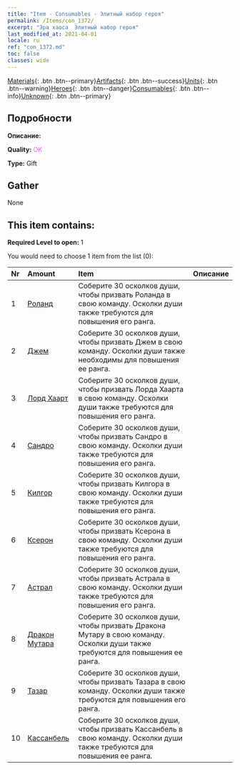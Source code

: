 ```yaml
---
title: "Item - Consumables - Элитный набор героя"
permalink: /Items/con_1372/
excerpt: "Эра хаоса  Элитный набор героя"
last_modified_at: 2021-04-01
locale: ru
ref: "con_1372.md"
toc: false
classes: wide
---
```

 [Materials](/ru/Items/){: .btn .btn--primary}[Artifacts](/ru/Items/Artifacts/){: .btn .btn--success}[Units](/ru/Items/Units/){: .btn .btn--warning}[Heroes](/ru/Items/Heroes/){: .btn .btn--danger}[Consumables](/ru/Items/Consumables/){: .btn .btn--info}[Unknown](/ru/Items/Unknown/){: .btn .btn--primary}

## Подробности
 **Описание:** 

 **Quality:** <span style="color: #DA70D6">OK</span>

 **Type:** Gift

## Gather

  None

## This item contains:

 **Required Level to open:** 1

 You would need to choose 1 item from the list (0):

  | Nr | Amount |     Item    | Описание |
  |:---|:-------|:------------|:-----------:|
  | 1 | [Роланд](/ru/Items/her_362/) | Соберите 30 осколков души, чтобы призвать Роланда в свою команду. Осколки души также требуются для повышения его ранга. | 
  | 2 | [Джем](/ru/Items/her_369/) | Соберите 30 осколков души, чтобы призвать Джем в свою команду. Осколки души также необходимы для повышения ее ранга. | 
  | 3 | [Лорд Хаарт](/ru/Items/her_370/) | Соберите 30 осколков души, чтобы призвать Лорда Хаарта в свою команду. Осколки души также требуются для повышения его ранга. | 
  | 4 | [Сандро](/ru/Items/her_371/) | Соберите 30 осколков души, чтобы призвать Сандро в свою команду. Осколки души также требуются для повышения его ранга. | 
  | 5 | [Килгор](/ru/Items/her_374/) | Соберите 30 осколков души, чтобы призвать Килгора в свою команду. Осколки души также требуются для повышения его ранга. | 
  | 6 | [Ксерон](/ru/Items/her_383/) | Соберите 30 осколков души, чтобы призвать Ксерона в свою команду. Осколки души также требуются для повышения его ранга. | 
  | 7 | [Астрал](/ru/Items/her_388/) | Соберите 30 осколков души, чтобы призвать Астрала в свою команду. Осколки души также требуются для повышения его ранга. | 
  | 8 | [Дракон Мутара](/ru/Items/her_390/) | Соберите 30 осколков души, чтобы призвать Дракона Мутару в свою команду. Осколки души также требуются для повышения ее ранга. | 
  | 9 | [Тазар](/ru/Items/her_393/) | Соберите 30 осколков души, чтобы призвать Тазара в свою команду. Осколки души также требуются для повышения его ранга. | 
  | 10 | [Кассанбель](/ru/Items/her_396/) | Соберите 30 осколков души, чтобы призвать Кассанбель в свою команду. Осколки души также требуются для повышения ее ранга. | 
